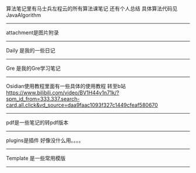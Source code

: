 算法笔记里有马士兵左程云的所有算法课笔记 还有个人总结 具体算法代码见JavaAlgorithm

--------
attachment是图片附录

---------------
Daily 是我的一些日记

---------
Gre 是我的Gre学习笔记

------
Osidian使用教程里面有一些具体的使用教程 
转至b站 https://www.bilibili.com/video/BV1H44y1n71k/?spm_id_from=333.337.search-card.all.click&vd_source=daa9faac1093f327c1449cfeaf580670

------
pdf是一些笔记的转pdf版本

----------
plugins是插件 好像没什么用。。。。

-------
Template 是一些常用模版

--------